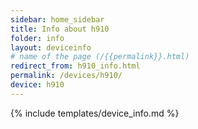 ```yaml
---
sidebar: home_sidebar
title: Info about h910
folder: info
layout: deviceinfo
# name of the page (/{{permalink}}.html)
redirect_from: h910_info.html
permalink: /devices/h910/
device: h910
---
```

{% include templates/device_info.md %}
